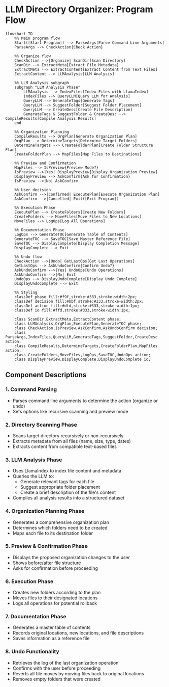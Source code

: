 # LLM Directory Organizer: Program Flow

```mermaid
flowchart TD
    %% Main program flow
    Start([Start Program]) --> ParseArgs[Parse Command Line Arguments]
    ParseArgs --> CheckAction{Check Action}

    %% Organize flow
    CheckAction -->|Organize| ScanDir[Scan Directory]
    ScanDir --> ExtractMeta[Extract File Metadata]
    ExtractMeta --> ExtractContent[Extract Content from Text Files]
    ExtractContent --> LLMAnalysis[LLM Analysis]

    %% LLM Analysis subgraph
    subgraph "LLM Analysis Phase"
        LLMAnalysis --> IndexFiles[Index Files with LlamaIndex]
        IndexFiles --> QueryLLM[Query LLM for Analysis]
        QueryLLM --> GenerateTags[Generate Tags]
        QueryLLM --> SuggestFolder[Suggest Folder Placement]
        QueryLLM --> CreateDesc[Create File Description]
        GenerateTags & SuggestFolder & CreateDesc --> CompileResults[Compile Analysis Results]
    end

    %% Organization Planning
    CompileResults --> OrgPlan[Generate Organization Plan]
    OrgPlan --> DetermineTargets[Determine Target Folders]
    DetermineTargets --> CreateFolderPlan[Create Folder Structure Plan]
    CreateFolderPlan --> MapFiles[Map Files to Destinations]

    %% Preview and Confirmation
    MapFiles --> IsPreview{Preview Mode?}
    IsPreview -->|Yes| DisplayPreview[Display Organization Preview]
    DisplayPreview --> AskConfirm{Ask for Confirmation}
    IsPreview -->|No| AskConfirm

    %% User decision
    AskConfirm -->|Confirmed| ExecutePlan[Execute Organization Plan]
    AskConfirm -->|Cancelled| Exit([Exit Program])

    %% Execution Phase
    ExecutePlan --> CreateFolders[Create New Folders]
    CreateFolders --> MoveFiles[Move Files to New Locations]
    MoveFiles --> LogOps[Log All Operations]

    %% Documentation Phase
    LogOps --> GenerateTOC[Generate Table of Contents]
    GenerateTOC --> SaveTOC[Save Master Reference File]
    SaveTOC --> DisplayComplete[Display Completion Message]
    DisplayComplete --> Exit

    %% Undo flow
    CheckAction -->|Undo| GetLastOps[Get Last Operations]
    GetLastOps --> AskUndoConfirm{Confirm Undo?}
    AskUndoConfirm -->|Yes| UndoOps[Undo Operations]
    AskUndoConfirm -->|No| Exit
    UndoOps --> DisplayUndoComplete[Display Undo Complete]
    DisplayUndoComplete --> Exit

    %% Styling
    classDef phase fill:#f9f,stroke:#333,stroke-width:2px;
    classDef decision fill:#bbf,stroke:#333,stroke-width:2px;
    classDef action fill:#dfd,stroke:#333,stroke-width:1px;
    classDef io fill:#ffd,stroke:#333,stroke-width:1px;

    class ScanDir,ExtractMeta,ExtractContent phase;
    class LLMAnalysis,OrgPlan,ExecutePlan,GenerateTOC phase;
    class CheckAction,IsPreview,AskConfirm,AskUndoConfirm decision;
    class ParseArgs,IndexFiles,QueryLLM,GenerateTags,SuggestFolder,CreateDesc action;
    class CompileResults,DetermineTargets,CreateFolderPlan,MapFiles action;
    class CreateFolders,MoveFiles,LogOps,SaveTOC,UndoOps action;
    class DisplayPreview,DisplayComplete,DisplayUndoComplete io;
```

## Component Descriptions

### 1. Command Parsing
- Parses command line arguments to determine the action (organize or undo)
- Sets options like recursive scanning and preview mode

### 2. Directory Scanning Phase
- Scans target directory recursively or non-recursively
- Extracts metadata from all files (name, size, type, dates)
- Extracts content from compatible text-based files

### 3. LLM Analysis Phase
- Uses LlamaIndex to index file content and metadata
- Queries the LLM to:
  - Generate relevant tags for each file
  - Suggest appropriate folder placement
  - Create a brief description of the file's content
- Compiles all analysis results into a structured dataset

### 4. Organization Planning Phase
- Generates a comprehensive organization plan
- Determines which folders need to be created
- Maps each file to its destination folder

### 5. Preview & Confirmation Phase
- Displays the proposed organization changes to the user
- Shows before/after file structure
- Asks for confirmation before proceeding

### 6. Execution Phase
- Creates new folders according to the plan
- Moves files to their designated locations
- Logs all operations for potential rollback

### 7. Documentation Phase
- Generates a master table of contents
- Records original locations, new locations, and file descriptions
- Saves information as a reference file

### 8. Undo Functionality
- Retrieves the log of the last organization operation
- Confirms with the user before proceeding
- Reverts all file moves by moving files back to original locations
- Removes empty folders that were created
